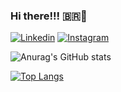 ### Hi there!!! 🇧🇷👋

[![Linkedin](https://img.shields.io/badge/LinkedIn-0077B5?style=for-the-badge&logo=linkedin&logoColor=white)](https://www.linkedin.com/in/heloisa-aparecida-alves-945a38219/)
[![Instagram](https://img.shields.io/badge/Instagram-E4405F?style=for-the-badge&logo=instagram&logoColor=white)](https://www.instagram.com/h.eloisa_alves/)

![Anurag's GitHub stats](https://github-readme-stats.vercel.app/api?username=Helogizzy&show_icons=true&theme=radical)

[![Top Langs](https://github-readme-stats.vercel.app/api/top-langs/?username=Helogizzy&layout=compact)](https://github.com/anuraghazra/github-readme-stats)
